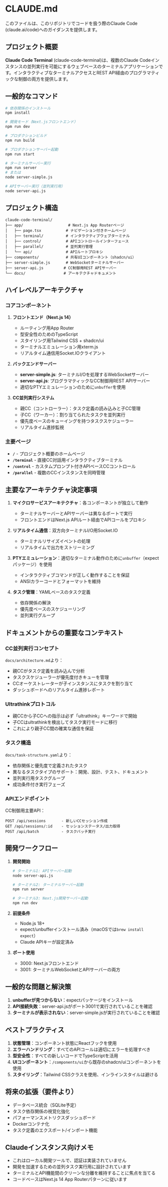 # CLAUDE.md

このファイルは、このリポジトリでコードを扱う際のClaude Code (claude.ai/code)へのガイダンスを提供します。

## プロジェクト概要

**Claude Code Terminal** (claude-code-terminal)は、複数のClaude Codeインスタンスの並列実行を可能にするウェブベースのターミナルアプリケーションです。インタラクティブなターミナルアクセスとREST API経由のプログラマティックな制御の両方を提供します。

## 一般的なコマンド

```bash
# 依存関係のインストール
npm install

# 開発モード（Next.jsフロントエンド）
npm run dev

# プロダクションビルド
npm run build

# プロダクションサーバー起動
npm run start

# ターミナルサーバー実行
npm run server
# または
node server-simple.js

# APIサーバー実行（並列実行用）
node server-api.js
```

## プロジェクト構造

```
claude-code-terminal/
├── app/                    # Next.js App Routerページ
│   ├── page.tsx           # ナビゲーション付きホームページ
│   ├── terminal/          # インタラクティブウェブターミナル
│   ├── control/           # APIコントロールインターフェース
│   ├── parallel/          # 並列実行管理
│   └── api/               # APIルートプロキシ
├── components/            # 共有UIコンポーネント（shadcn/ui）
├── server-simple.js       # WebSocketターミナルサーバー
├── server-api.js         # CC制御用REST APIサーバー
└── docs/                 # アーキテクチャドキュメント
```

## ハイレベルアーキテクチャ

### コアコンポーネント

1. **フロントエンド（Next.js 14）**
   - ルーティング用App Router
   - 型安全性のためのTypeScript
   - スタイリング用Tailwind CSS + shadcn/ui
   - ターミナルエミュレーション用xterm.js
   - リアルタイム通信用Socket.IOクライアント

2. **バックエンドサーバー**
   - **server-simple.js**: ターミナルI/Oを処理するWebSocketサーバー
   - **server-api.js**: プログラマティックなCC制御用REST APIサーバー
   - 適切なPTYエミュレーションのために`unbuffer`を使用

3. **CC並列実行システム**
   - 親CC（コントローラー）：タスク定義の読み込みと子CC管理
   - 子CC（ワーカー）：割り当てられたタスクを並列実行
   - 優先度ベースのキューイングを持つタスクスケジューラー
   - リアルタイム進捗監視

### 主要ページ

- **`/`** - プロジェクト概要のホームページ
- **`/terminal`** - 直接CC対話用インタラクティブターミナル
- **`/control`** - カスタムプロンプト付きAPIベースCCコントロール
- **`/parallel`** - 複数のCCインスタンスを同時管理

## 主要なアーキテクチャ決定事項

1. **マイクロサービスアーキテクチャ**：各コンポーネントが独立して動作
   - ターミナルサーバーとAPIサーバーは異なるポートで実行
   - フロントエンドはNext.js APIルート経由でAPIコールをプロキシ

2. **リアルタイム通信**：双方向ターミナルI/O用Socket.IO
   - ターミナルリサイズイベントの処理
   - リアルタイムで出力をストリーミング

3. **PTYエミュレーション**：適切なターミナル動作のために`unbuffer`（expectパッケージ）を使用
   - インタラクティブコマンドが正しく動作することを保証
   - ANSIカラーコードとフォーマットを維持

4. **タスク管理**：YAMLベースのタスク定義
   - 依存関係の解決
   - 優先度ベースのスケジューリング
   - 並列実行グループ

## ドキュメントからの重要なコンテキスト

### CC並列実行コンセプト
`docs/architecture.md`より：
- 親CCがタスク定義を読み込んで分析
- タスクスケジューラーが優先度付きキューを管理
- CCオーケストレーターが子インスタンスにタスクを割り当て
- ダッシュボードへのリアルタイム進捗レポート

### Ultrathinkプロトコル
- 親CCから子CCへの指示は必ず「ultrathink」キーワードで開始
- 子CCはultrathinkを検出してタスク実行モードに移行
- これにより親子CC間の確実な通信を保証

### タスク構造
`docs/task-structure.yaml`より：
- 依存関係と優先度で定義されたタスク
- 異なるタスクタイプのサポート：開発、設計、テスト、ドキュメント
- 並列実行用タスクグループ
- 成功条件付き実行フェーズ

### APIエンドポイント
CC制御用主要API：
```
POST /api/sessions       - 新しいCCセッション作成
GET /api/sessions/:id    - セッションステータス/出力取得
POST /api/batch          - タスクバッチ実行
```

## 開発ワークフロー

1. **開発開始**
   ```bash
   # ターミナル1: APIサーバー起動
   node server-api.js
   
   # ターミナル2: ターミナルサーバー起動  
   npm run server
   
   # ターミナル3: Next.js開発サーバー起動
   npm run dev
   ```

2. **前提条件**
   - Node.js 18+
   - expect/unbufferインストール済み（macOSでは`brew install expect`）
   - Claude APIキーが設定済み

3. **ポート使用**
   - 3000: Next.jsフロントエンド
   - 3001: ターミナルWebSocketとAPIサーバーの両方

## 一般的な問題と解決策

1. **unbufferが見つからない**：expectパッケージをインストール
2. **API接続失敗**：server-api.jsがポート3001で実行されていることを確認
3. **ターミナルが表示されない**：server-simple.jsが実行されていることを確認

## ベストプラクティス

1. **状態管理**：コンポーネント状態にReactフックを使用
2. **エラーハンドリング**：すべてのAPIコールは適切にエラーを処理すべき
3. **型安全性**：すべての新しいコードでTypeScriptを活用
4. **UIコンポーネント**：`/components/ui`から既存のshadcn/uiコンポーネントを使用
5. **スタイリング**：Tailwind CSSクラスを使用、インラインスタイルは避ける

## 将来の拡張（要件より）

- データベース統合（SQLite予定）
- タスク依存関係の視覚化強化
- パフォーマンスメトリクスダッシュボード
- Dockerコンテナ化
- タスク定義のエクスポート/インポート機能

## Claudeインスタンス向けメモ

- これはローカル開発ツールで、認証は実装されていません
- 開発を加速するための並列タスク実行用に設計されています
- ターミナルとAPI機能間のクリーンな分離を維持することに焦点を当てる
- コードベースはNext.js 14 App Routerパターンに従います